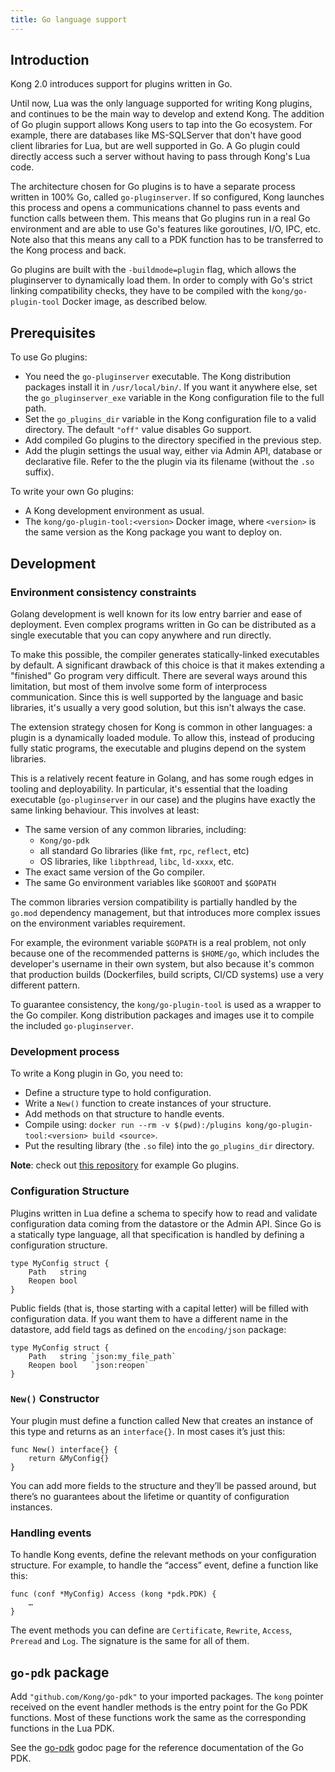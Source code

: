 ```yaml
---
title: Go language support
---
```


## Introduction

Kong 2.0 introduces support for plugins written in Go.

Until now, Lua was the only language supported for writing Kong plugins, and continues to be the main way to develop and extend Kong.  The addition of Go plugin support allows Kong users to tap into the Go ecosystem.  For example, there are databases like MS-SQLServer that don't have good client libraries for Lua, but are well supported in Go.  A Go plugin could directly access such a server without having to pass through Kong's Lua code.

The architecture chosen for Go plugins is to have a separate process written in 100% Go, called `go-pluginserver`.  If so configured, Kong launches this process and opens a communications channel to pass events and function calls between them.  This means that Go plugins run in a real Go environment and are able to use Go's features like goroutines, I/O, IPC, etc.  Note also that this means any call to a PDK function has to be transferred to the Kong process and back.

Go plugins are built with the `-buildmode=plugin` flag, which allows the pluginserver to dynamically load them.  In order to comply with Go's strict linking compatibility checks, they have to be compiled with the `kong/go-plugin-tool` Docker image, as described below.


## Prerequisites

To use Go plugins:

* You need the `go-pluginserver` executable.  The Kong distribution packages
install it in `/usr/local/bin/`.  If you want it anywhere else, set the
`go_pluginserver_exe` variable in the Kong configuration file to the full path.
* Set the `go_plugins_dir` variable in the Kong configuration file to a valid directory.
The default `"off"` value disables Go support.
* Add compiled Go plugins to the directory specified in the previous step.
* Add the plugin settings the usual way, either via Admin API, database or declarative file.
Refer to the the plugin via its filename (without the `.so` suffix).

To write your own Go plugins:

* A Kong development environment as usual.
* The `kong/go-plugin-tool:<version>` Docker image, where `<version>` is the same version as the Kong package you want to deploy on.

## Development

### Environment consistency constraints

Golang development is well known for its low entry barrier and ease of deployment. Even complex programs written in Go can be distributed as a single executable that you can copy anywhere and run directly. 

To make this possible, the compiler generates statically-linked executables by default. A significant drawback of this choice is that it makes extending a "finished" Go program very difficult. There are several ways around this limitation, but most of them involve some form of interprocess communication. Since this is well supported by the language and basic libraries, it's usually a very good solution, but this isn't always the case.

The extension strategy chosen for Kong is common in other languages: a plugin is a dynamically loaded module. To allow this, instead of producing fully static programs, the executable and plugins depend on the system libraries.

This is a relatively recent feature in Golang, and has some rough edges in tooling and deployability.  In particular, it's essential that the loading executable (`go-pluginserver` in our case) and the plugins have exactly the same linking behaviour.  This involves at least:

* The same version of any common libraries, including:
    * `Kong/go-pdk`
    * all standard Go libraries (like `fmt`, `rpc`, `reflect`, etc)
    * OS libraries, like `libpthread`, `libc`, `ld-xxxx`, etc.
* The exact same version of the Go compiler.
* The same Go environment variables like `$GOROOT` and `$GOPATH`

The common libraries version compatibility is partially handled by the `go.mod` dependency management, but that introduces more complex issues on the environment variables requirement.

For example, the evironment variable `$GOPATH` is a real problem, not only because one of the recommended patterns is `$HOME/go`, which includes the developer's username in their own system, but also because it's common that production builds (Dockerfiles, build scripts, CI/CD systems) use a very different pattern.

To guarantee consistency, the `kong/go-plugin-tool` is used as a wrapper to the Go compiler.  Kong distribution packages and images use it to compile the included `go-pluginserver`.

### Development process

To write a Kong plugin in Go, you need to:

* Define a structure type to hold configuration.
* Write a `New()` function to create instances of your structure.
* Add methods on that structure to handle events.
* Compile using: `docker run --rm -v $(pwd):/plugins kong/go-plugin-tool:<version> build <source>`.
* Put the resulting library (the `.so` file) into the `go_plugins_dir` directory.


**Note**: check out [this repository](https://github.com/Kong/go-plugins)
for example Go plugins.

### Configuration Structure

Plugins written in Lua define a schema to specify how to read and validate
configuration data coming from the datastore or the Admin API.  Since Go is a
statically type language, all that specification is handled by defining a
configuration structure.

```
type MyConfig struct {
    Path   string
    Reopen bool
}
```

Public fields (that is, those starting with a capital letter) will be filled
with configuration data.  If you want them to have a different name in the
datastore, add field tags as defined on the `encoding/json` package:

```
type MyConfig struct {
    Path   string `json:my_file_path`
    Reopen bool   `json:reopen`
}
```

### `New()` Constructor

Your plugin must define a function called New that creates an instance of this type
and returns as an `interface{}`.  In most cases it’s just this:

```
func New() interface{} {
    return &MyConfig{}
}
```

You can add more fields to the structure and they’ll be passed around, but
there’s no guarantees about the lifetime or quantity of configuration
instances.

### Handling events

To handle Kong events, define the relevant methods on your configuration
structure.  For example, to handle the “access” event, define a function like
this:

```
func (conf *MyConfig) Access (kong *pdk.PDK) {
    …
}
```

The event methods you can define are `Certificate`, `Rewrite`, `Access`, `Preread` and
`Log`.  The signature is the same for all of them.

## `go-pdk` package

Add `"github.com/Kong/go-pdk"` to your imported packages.  The `kong` pointer
received on the event handler methods is the entry point for the Go PDK
functions. Most of these functions work the same as the corresponding
functions in the Lua PDK.

See the [go-pdk](https://godoc.org/github.com/Kong/go-pdk) godoc page for the
reference documentation of the Go PDK.

